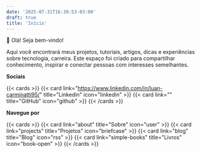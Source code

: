 ```yaml
---
date: '2025-07-31T16:30:53-03:00'
draft: true
title: 'Início'
---
```


👋 Olá! Seja bem-vindo!

Aqui você encontrará meus projetos, 
tutoriais, artigos, dicas e experiências sobre tecnologia, 
carreira.
Este espaço foi criado para compartilhar conhecimento, inspirar 
e conectar pessoas com interesses semelhantes.

**Sociais**

{{< cards >}}
  {{< card link="https://www.linkedin.com/in/luan-carminatti95/" title="Linkedin" icon="linkedin" >}}
    {{< card link="" title="GitHub" icon="github" >}}
{{< /cards >}}

**Navegue por**

{{< cards >}}
  {{< card link="about" title="Sobre" icon="user" >}}
  {{< card link="projects" title="Projetos" icon="briefcase" >}}
  {{< card link="blog" title="Blog" icon="rss" >}}
  {{< card link="simple-books" title="Livros" icon="book-open" >}}
{{< /cards >}}












